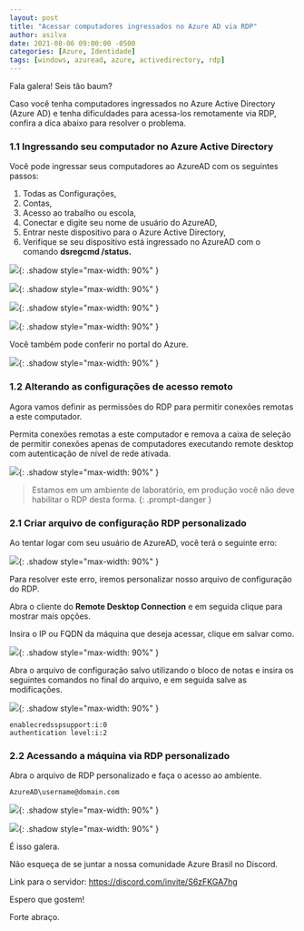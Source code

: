 ```yaml
---
layout: post
title: "Acessar computadores ingressados no Azure AD via RDP"
author: asilva
date: 2021-08-06 09:00:00 -0500
categories: [Azure, Identidade]
tags: [windows, azuread, azure, activedirectory, rdp]
---
```


Fala galera! Seis tão baum?

Caso você tenha computadores ingressados no Azure Active Directory (Azure AD) e tenha dificuldades para acessa-los remotamente via RDP, confira a dica abaixo para resolver o problema.

### **1.1 Ingressando seu computador no Azure Active Directory**

Você pode ingressar seus computadores ao AzureAD com os seguintes passos:

1. Todas as Configurações,
2. Contas, 
3. Acesso ao trabalho ou escola,
4. Conectar e digite seu nome de usuário do AzureAD,
5. Entrar neste dispositivo para o Azure Active Directory,
6. Verifique se seu dispositivo está ingressado no AzureAD com o comando **dsregcmd /status.**

![](/assets/img/12/rdp1.jpg){: .shadow style="max-width: 90%" }

![](/assets/img/12/rdp2.jpg){: .shadow style="max-width: 90%" }

![](/assets/img/12/rdp3.jpg){: .shadow style="max-width: 90%" }

![](/assets/img/12/rdp4.jpg){: .shadow style="max-width: 90%" }

Você também pode conferir no portal do Azure.

![](/assets/img/12/rdp5.jpg){: .shadow style="max-width: 90%" }

### **1.2 Alterando as configurações de acesso remoto**

Agora vamos definir as permissões do RDP para permitir conexões remotas a este computador.

Permita conexões remotas a este computador e remova a caixa de seleção de permitir conexões apenas de computadores executando remote desktop com autenticação de nível de rede ativada.

![](/assets/img/12/rdp6.jpg){: .shadow style="max-width: 90%" }

> Estamos em um ambiente de laboratório, em produção você não deve habilitar o RDP desta forma.
{: .prompt-danger }

### **2.1 Criar arquivo de configuração RDP personalizado**

Ao tentar logar com seu usuário de AzureAD, você terá o seguinte erro:

![](/assets/img/12/rdp7.jpg){: .shadow style="max-width: 90%" }

Para resolver este erro, iremos personalizar nosso arquivo de configuração do RDP.

Abra o cliente do **Remote Desktop Connection** e em seguida clique para mostrar mais opções.

Insira o IP ou FQDN da máquina que deseja acessar, clique em salvar como.

![](/assets/img/12/rdp8.jpg){: .shadow style="max-width: 90%" }

Abra o arquivo de configuração salvo utilizando o bloco de notas e insira os seguintes comandos no final do arquivo, e em seguida salve as modificações.

![](/assets/img/12/rdp9.jpg){: .shadow style="max-width: 90%" }

```
enablecredsspsupport:i:0
authentication level:i:2
```

### **2.2 Acessando a máquina via RDP personalizado**

Abra o arquivo de RDP personalizado e faça o acesso ao ambiente.

```
AzureAD\username@domain.com
```
![](/assets/img/12/rpd10.jpg){: .shadow style="max-width: 90%" }

![](/assets/img/12/rdp11.jpg){: .shadow style="max-width: 90%" }

É isso galera.

Não esqueça de se juntar a nossa comunidade Azure Brasil no Discord.

Link para o servidor: <https://discord.com/invite/S6zFKGA7hg>

Espero que gostem!

Forte abraço.